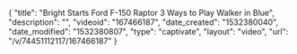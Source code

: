 {
    "title": "Bright Starts Ford F-150 Raptor 3 Ways to Play Walker in Blue",
    "description": "",
    "videoid": "167466187",
    "date_created": "1532380040",
    "date_modified": "1532380807",
    "type": "captivate",
    "layout": "video",
    "url": "\/v\/74451112117\/167466187"
}